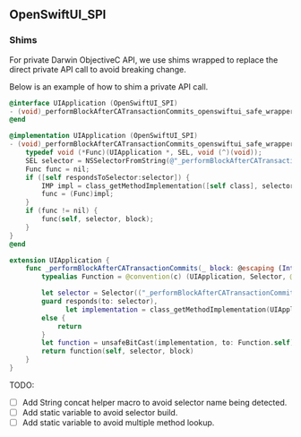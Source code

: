 ## OpenSwiftUI_SPI

### Shims

For private Darwin ObjectiveC API, we use shims wrapped to replace the direct private API call to avoid breaking change.

Below is an example of how to shim a private API call.

```objectivec
@interface UIApplication (OpenSwiftUI_SPI)
- (void)_performBlockAfterCATransactionCommits_openswiftui_safe_wrapper:(void (^)(void))block OPENSWIFTUI_SWIFT_NAME(_performBlockAfterCATransactionCommits(_:));
@end

@implementation UIApplication (OpenSwiftUI_SPI)
- (void)_performBlockAfterCATransactionCommits_openswiftui_safe_wrapper:(void (^)(void))block {
    typedef void (*Func)(UIApplication *, SEL, void (^)(void));
    SEL selector = NSSelectorFromString(@"_performBlockAfterCATransactionCommits:");
    Func func = nil;
    if ([self respondsToSelector:selector]) {
        IMP impl = class_getMethodImplementation([self class], selector);
        func = (Func)impl;
    }
    if (func != nil) {
        func(self, selector, block);
    }
}
@end
```

```swift
extension UIApplication {
    func _performBlockAfterCATransactionCommits(_ block: @escaping (Int) -> Void) {
        typealias Function = @convention(c) (UIApplication, Selector, @escaping (Int) -> Void) -> Void

        let selector = Selector(("_performBlockAfterCATransactionCommits:"))
        guard responds(to: selector),
              let implementation = class_getMethodImplementation(UIApplication.self, selector)
        else {
            return
        }
        let function = unsafeBitCast(implementation, to: Function.self)
        return function(self, selector, block)
    }
}
```

TODO:
- [ ] Add String concat helper macro to avoid selector name being detected.
- [ ] Add static variable to avoid selector build.
- [ ] Add static variable to avoid multiple method lookup.
